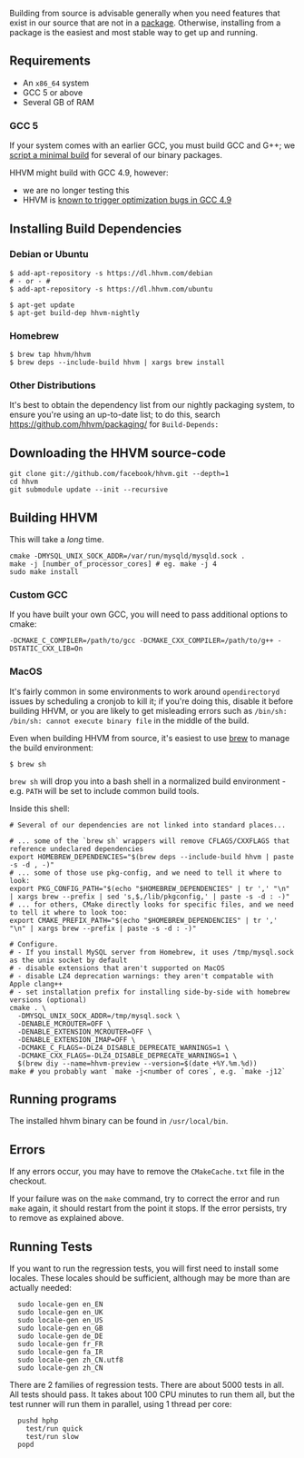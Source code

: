 Building from source is advisable generally when you need features that exist in our source that are not in a [package](http://beta.docs.hhvm.com/hhvm/installation/introduction#prebuilt-packages). Otherwise, installing from a package is the easiest and most stable way to get up and running.

## Requirements

 - An `x86_64` system
 - GCC 5 or above
 - Several GB of RAM

### GCC 5

If your system comes with an earlier GCC, you must build GCC and G++; we [script a minimal build](https://github.com/hhvm/packaging/blob/master/build-deps/build-gcc) for
several of our binary packages.

HHVM might build with GCC 4.9, however:
 - we are no longer testing this
 - HHVM is [known to trigger optimization bugs in GCC 4.9](https://github.com/facebook/hhvm/issues/8011)

## Installing Build Dependencies

### Debian or Ubuntu

```
$ add-apt-repository -s https://dl.hhvm.com/debian
# - or - #
$ add-apt-repository -s https://dl.hhvm.com/ubuntu

$ apt-get update
$ apt-get build-dep hhvm-nightly
```

### Homebrew

```
$ brew tap hhvm/hhvm
$ brew deps --include-build hhvm | xargs brew install
```

### Other Distributions

It's best to obtain the dependency list from our nightly packaging system, to ensure you're using an
up-to-date list; to do this, search https://github.com/hhvm/packaging/ for `Build-Depends:`

## Downloading the HHVM source-code

```
git clone git://github.com/facebook/hhvm.git --depth=1
cd hhvm
git submodule update --init --recursive
```

## Building HHVM

This will take a *long* time.

```
cmake -DMYSQL_UNIX_SOCK_ADDR=/var/run/mysqld/mysqld.sock .
make -j [number_of_processor_cores] # eg. make -j 4
sudo make install
```

### Custom GCC

If you have built your own GCC, you will need to pass additional options to cmake:

```
-DCMAKE_C_COMPILER=/path/to/gcc -DCMAKE_CXX_COMPILER=/path/to/g++ -DSTATIC_CXX_LIB=On
```

### MacOS

It's fairly common in some environments to work around `opendirectoryd` issues by scheduling a cronjob to kill it; if you're doing this, disable it before building HHVM, or you
are likely to get misleading errors such as `/bin/sh: /bin/sh: cannot execute binary file` in the middle of the build.

Even when building HHVM from source, it's easiest to use [brew](https://brew.sh) to manage the build environment:

```
$ brew sh
```

`brew sh` will drop you into a bash shell in a normalized build environment - e.g. `PATH` will be set to include common build tools.

Inside this shell:

```
# Several of our dependencies are not linked into standard places...

# ... some of the `brew sh` wrappers will remove CFLAGS/CXXFLAGS that reference undeclared dependencies
export HOMEBREW_DEPENDENCIES="$(brew deps --include-build hhvm | paste -s -d , -)"
# ... some of those use pkg-config, and we need to tell it where to look:
export PKG_CONFIG_PATH="$(echo "$HOMEBREW_DEPENDENCIES" | tr ',' "\n" | xargs brew --prefix | sed 's,$,/lib/pkgconfig,' | paste -s -d : -)"
# ... for others, CMake directly looks for specific files, and we need to tell it where to look too:
export CMAKE_PREFIX_PATH="$(echo "$HOMEBREW_DEPENDENCIES" | tr ',' "\n" | xargs brew --prefix | paste -s -d : -)"

# Configure.
# - If you install MySQL server from Homebrew, it uses /tmp/mysql.sock as the unix socket by default
# - disable extensions that aren't supported on MacOS
# - disable LZ4 deprecation warnings: they aren't compatable with Apple clang++
# - set installation prefix for installing side-by-side with homebrew versions (optional)
cmake . \
  -DMYSQL_UNIX_SOCK_ADDR=/tmp/mysql.sock \
  -DENABLE_MCROUTER=OFF \
  -DENABLE_EXTENSION_MCROUTER=OFF \
  -DENABLE_EXTENSION_IMAP=OFF \
  -DCMAKE_C_FLAGS=-DLZ4_DISABLE_DEPRECATE_WARNINGS=1 \
  -DCMAKE_CXX_FLAGS=-DLZ4_DISABLE_DEPRECATE_WARNINGS=1 \
  $(brew diy --name=hhvm-preview --version=$(date +%Y.%m.%d))
make # you probably want `make -j<number of cores`, e.g. `make -j12`
```

## Running programs

The installed hhvm binary can be found in `/usr/local/bin`.

## Errors

If any errors occur, you may have to remove the `CMakeCache.txt` file in the checkout.

If your failure was on the `make` command, try to correct the error and run `make` again, it should restart from the point it stops. If the error persists, try to remove as explained above.

## Running Tests

If you want to run the regression tests, you will first need to install some locales.  These locales should be sufficient, although may be more than are actually needed:

```
  sudo locale-gen en_EN
  sudo locale-gen en_UK
  sudo locale-gen en_US
  sudo locale-gen en_GB
  sudo locale-gen de_DE
  sudo locale-gen fr_FR
  sudo locale-gen fa_IR
  sudo locale-gen zh_CN.utf8
  sudo locale-gen zh_CN
```

There are 2 families of regression tests. There are about 5000 tests in all. All tests should pass. It takes about 100 CPU minutes to run them all, but the test runner will run them in parallel, using 1 thread per core:

```
  pushd hphp
    test/run quick
    test/run slow
  popd
```
